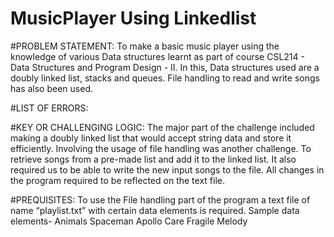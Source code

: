 # MusicPlayer Using Linkedlist

#PROBLEM STATEMENT:
To make a basic music player using the knowledge of various Data structures learnt as part of course CSL214 - Data Structures and Program Design - II. In this, Data structures used are a doubly linked list, stacks and queues.
File handling to read and write songs has also been used.

#LIST OF ERRORS:

#KEY OR CHALLENGING LOGIC:
The major part of the challenge included making a doubly linked list that would accept string data and store it efficiently. Involving the usage of file handling was another challenge. To retrieve songs from a pre-made list and add it to the linked list. It also required us to be able to write the new input songs to the file. All changes in the program required to be reflected on the text file.

#PREQUISITES:
To use the File handling part of the program a text file of name “playlist.txt” with certain data elements is required.
Sample data elements-
Animals
Spaceman
Apollo
Care
Fragile
Melody

